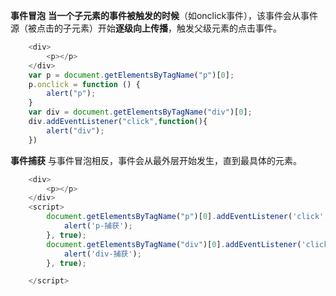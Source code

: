 

**事件冒泡**
**当一个子元素的事件被触发的时候**（如onclick事件），该事件会从事件源（被点击的子元素）开始**逐级向上传播**，触发父级元素的点击事件。

```js
    <div>
        <p></p>
    </div>
    var p = document.getElementsByTagName("p")[0];
    p.onclick = function () {
        alert("p");
    }
    var div = document.getElementsByTagName("div")[0];
    div.addEventListener("click",function(){
        alert("div");
    })
```

**事件捕获**
与事件冒泡相反，事件会从最外层开始发生，直到最具体的元素。

```js
    <div>
        <p></p>
    </div>
    <script>
        document.getElementsByTagName("p")[0].addEventListener('click', function (e) {
            alert('p-捕获');
        }, true);
        document.getElementsByTagName("div")[0].addEventListener('click', function (e) {
            alert('div-捕获');
        }, true);

    </script>
```